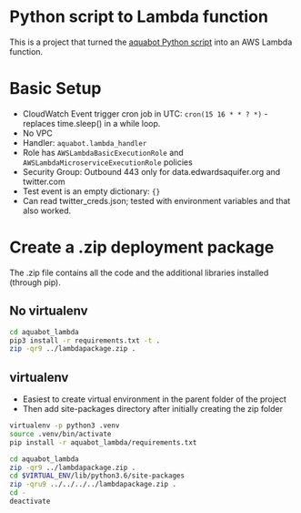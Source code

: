 
# Python script to Lambda function
This is a project that turned the [aquabot Python script](https://github.com/opsdisk/aquabot) into an AWS Lambda function.


# Basic Setup

* CloudWatch Event trigger cron job in UTC: `cron(15 16 * * ? *)` - replaces time.sleep() in a while loop.
* No VPC
* Handler: `aquabot.lambda_handler`
* Role has `AWSLambdaBasicExecutionRole` and `AWSLambdaMicroserviceExecutionRole` policies
* Security Group: Outbound 443 only for data.edwardsaquifer.org and twitter.com
* Test event is an empty dictionary: `{}`
* Can read twitter_creds.json; tested with environment variables and that also worked.


# Create a .zip deployment package

The .zip file contains all the code and the additional libraries installed (through pip).

## No virtualenv

```bash
cd aquabot_lambda
pip3 install -r requirements.txt -t .
zip -qr9 ../lambdapackage.zip .
```

## virtualenv

* Easiest to create virtual environment in the parent folder of the project
* Then add site-packages directory after initially creating the zip folder

```bash
virtualenv -p python3 .venv
source .venv/bin/activate
pip install -r aquabot_lambda/requirements.txt
```

```bash
cd aquabot_lambda
zip -qr9 ../lambdapackage.zip .
cd $VIRTUAL_ENV/lib/python3.6/site-packages
zip -qru9 ../../../../lambdapackage.zip .
cd -
deactivate
```